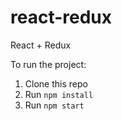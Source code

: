 # react-redux

React + Redux

To run the project:

1. Clone this repo
2. Run `npm install`
3. Run `npm start`
